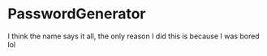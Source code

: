 # PasswordGenerator
I think the name says it all, the only reason I did this is because I was bored lol
